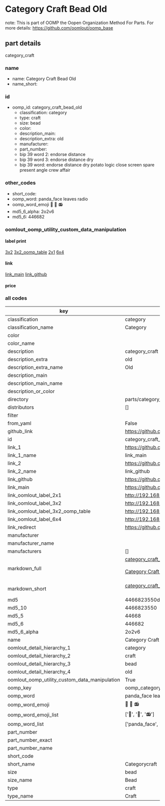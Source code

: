 # Category Craft Bead Old  

note: This is part of OOMP the Oopen Organization Method For Parts. For more details: https://github.com/oomlout/oomp_base

##  part details
  



category_craft



### name
* name: Category Craft Bead Old
* name_short: 
### id
* oomp_id: category_craft_bead_old
  * classification: category
  * type: craft
  * size: bead
  * color: 
  * description_main: 
  * description_extra: old
  * manufacturer: 
  * part_number: 
  * bip 39 word 2: endorse distance
  * bip 39 word 3: endorse distance dry
  * bip 39 word: endorse distance dry potato logic close screen spare present angle crew affair

### other_codes
* short_code: 
* oomp_word: panda_face leaves radio
* oomp_word_emoji :panda_face: :leaves: :radio:
* md5_6_alpha: 2o2v6
* md5_6: 446682






### oomlout_oomp_utility_custom_data_manipulation
#### label print
[3x2](http://192.168.1.245:1112/?label=oomp%202o2v6)
[3x2_oomp_table](http://192.168.1.108:1112/?label=oomp%202o2v6)
[2x1](http://192.168.1.242:1112/?label=oomp%202o2v6)
[6x4](http://192.168.1.55:1112/?label=oomp%202o2v6)    

#### link

[link_main](https://github.com/oomlout/oomlout_oomp_version_1_messy/tree/main/parts/category_craft_bead_old) [link_github](https://github.com/oomlout/oomlout_oomp_version_1_messy/tree/main/parts/category_craft_bead_old)                             

#### price







### all codes 
| key | value |  
| --- | --- |  
| classification | category |  
| classification_name | Category |  
| color |  |  
| color_name |  |  
| description | category_craft |  
| description_extra | old |  
| description_extra_name | Old |  
| description_main |  |  
| description_main_name |  |  
| description_or_color |   |  
| directory | parts/category_craft_bead_old |  
| distributors | [] |  
| filter |  |  
| from_yaml | False |  
| github_link | https://github.com/oomlout/oomlout_oomp_part_src/tree/main/parts/category_craft_bead_old |  
| id | category_craft_bead_old |  
| link_1 | https://github.com/oomlout/oomlout_oomp_version_1_messy/tree/main/parts/category_craft_bead_old |  
| link_1_name | link_main |  
| link_2 | https://github.com/oomlout/oomlout_oomp_version_1_messy/tree/main/parts/category_craft_bead_old |  
| link_2_name | link_github |  
| link_github | https://github.com/oomlout/oomlout_oomp_version_1_messy/tree/main/parts/category_craft_bead_old |  
| link_main | https://github.com/oomlout/oomlout_oomp_version_1_messy/tree/main/parts/category_craft_bead_old |  
| link_oomlout_label_2x1 | http://192.168.1.242:1112/?label=oomp%202o2v6 |  
| link_oomlout_label_3x2 | http://192.168.1.245:1112/?label=oomp%202o2v6 |  
| link_oomlout_label_3x2_oomp_table | http://192.168.1.108:1112/?label=oomp%202o2v6 |  
| link_oomlout_label_6x4 | http://192.168.1.55:1112/?label=oomp%202o2v6 |  
| link_redirect | https://github.com/oomlout/oomlout_oomp_version_1_messy/tree/main/parts/category_craft_bead_old |  
| manufacturer |  |  
| manufacturer_name |  |  
| manufacturers | [] |  
| markdown_full | [category_craft_bead_old](none)<br>[](none)<br>[Category Craft Bead Old](none)<br><br> |  
| markdown_short | [category_craft_bead_old](none)<br><br> |  
| md5 | 4466823550d07830aec1ca8c874fea4e |  
| md5_10 | 4466823550 |  
| md5_5 | 44668 |  
| md5_6 | 446682 |  
| md5_6_alpha | 2o2v6 |  
| name | Category Craft Bead Old |  
| oomlout_detail_hierarchy_1 | category |  
| oomlout_detail_hierarchy_2 | craft |  
| oomlout_detail_hierarchy_3 | bead |  
| oomlout_detail_hierarchy_4 | old |  
| oomlout_oomp_utility_custom_data_manipulation | True |  
| oomp_key | oomp_category_craft_bead_old |  
| oomp_word | panda_face leaves radio |  
| oomp_word_emoji | :panda_face: :leaves: :radio: |  
| oomp_word_emoji_list | [':panda_face:', ':leaves:', ':radio:'] |  
| oomp_word_list | ['panda_face', 'leaves', 'radio'] |  
| part_number |  |  
| part_number_exact |  |  
| part_number_name |  |  
| short_code |  |  
| short_name | Categorycraft |  
| size | bead |  
| size_name | Bead |  
| type | craft |  
| type_name | Craft |  
